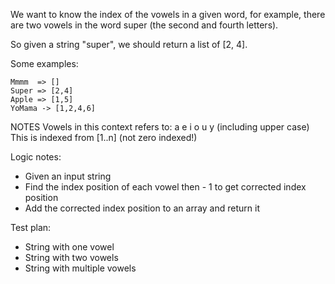 We want to know the index of the vowels in a given word, for example, there are two vowels in the word super (the second and fourth letters).

So given a string "super", we should return a list of [2, 4].

Some examples:
```
Mmmm  => []
Super => [2,4]
Apple => [1,5]
YoMama -> [1,2,4,6]
```

NOTES
Vowels in this context refers to: a e i o u y (including upper case)
This is indexed from [1..n] (not zero indexed!)

Logic notes:
- Given an input string
- Find the index position of each vowel then - 1 to get corrected index position
- Add the corrected index position to an array and return it

Test plan:
- String with one vowel
- String with two vowels
- String with multiple vowels

